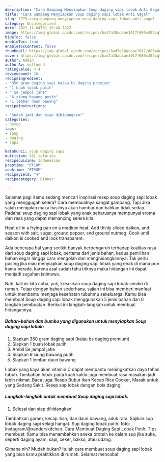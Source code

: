 ```yaml
---
description: "Cara Gampang Menyiapkan Soup daging sapi lobak Anti Gagal"
title: "Cara Gampang Menyiapkan Soup daging sapi lobak Anti Gagal"
slug: 1779-cara-gampang-menyiapkan-soup-daging-sapi-lobak-anti-gagal
category: Uncategorized
date: 2022-11-04T01:19:48.782Z
image: https://img-global.cpcdn.com/recipes/bad7a10adcae1017/680x482cq70/soup-daging-sapi-lobak-foto-resep-utama.jpg
hideToc: false
enableToc: true
enableTocContent: false
thumbnail: https://img-global.cpcdn.com/recipes/bad7a10adcae1017/680x482cq70/soup-daging-sapi-lobak-foto-resep-utama.jpg
cover: https://img-global.cpcdn.com/recipes/bad7a10adcae1017/680x482cq70/soup-daging-sapi-lobak-foto-resep-utama.jpg
author: Admin
authorAv: notfound
ratingvalue: 4.4
reviewcount: 20
recipeingredient:
- "350 gram daging sapi kalau bs daging premium"
- "1 buah lobak putih"
- " Se jempol jahe"
- "6 siung bawang putih"
- "1 lembar daun bawang"
recipeinstructions:

- "Sudah jadi dan siap dihidangkan!"
categories:
- Resep
tags:
- soup
- daging
- sapi

katakunci: soup daging sapi 
nutrition: 281 calories
recipecuisine: Indonesian
preptime: "PT10M"
cooktime: "PT58M"
recipeyield: "4"
recipecategory: Dinner

---
```



Selamat pagi Kamu sedang mencari inspirasi resep soup daging sapi lobak yang menggugah selera? Cara membuatnya sangat gampang. Tapi Jika salah mengolah maka hasilnya akan hambar dan bahkan tidak sedap. Padahal soup daging sapi lobak yang enak seharusnya mempunyai aroma dan rasa yang dapat memancing selera kita.


Heat oil in a frying pan on a medium heat. Add thinly sliced daikon, and season with salt, sugar, ground pepper, and ground nutmeg. Cook until daikon is cooked and look transparent.

Ada beberapa hal yang sedikit banyak berpengaruh terhadap kualitas rasa dari soup daging sapi lobak, pertama dari jenis bahan, kedua pemilihan bahan segar hingga cara mengolah dan menghidangkannya. Tak perlu pusing jika mau menyiapkan soup daging sapi lobak yang enak di mana pun kamu berada, karena asal sudah tahu triknya maka hidangan ini dapat menjadi suguhan istimewa.


Nah, kali ini kita coba, yuk, kreasikan soup daging sapi lobak sendiri di rumah. Tetap dengan bahan sederhana, sajian ini bisa memberi manfaat untuk membantu menjaga kesehatan tubuhmu sekeluarga. Kamu bisa membuat Soup daging sapi lobak menggunakan 5 jenis bahan dan 0 langkah pembuatan. Berikut ini langkah-langkah untuk membuat hidangannya.

<!--inarticleads1-->

##### Bahan-bahan dan bumbu yang digunakan untuk menyiapkan Soup daging sapi lobak:

1. Siapkan 350 gram daging sapi (kalau bs daging premium)
1. Siapkan 1 buah lobak putih
1. Ambil  Se jempol jahe
1. Siapkan 6 siung bawang putih
1. Siapkan 1 lembar daun bawang


Lobak yang kaya akan vitamin C dapat membantu meningkatkan daya tahan tubuh. Tambahan lobak pada kuah kaldu juga membuat rasa masakan jadi lebih nikmat. Baca juga: Resep Bubur Ikan Kecap Rice Cooker, Masak untuk yang Sedang Sakit. Resep sop lobak dengan bola daging. 

<!--inarticleads2-->

##### Langkah-langkah untuk membuat Soup daging sapi lobak:


1. Selesai dan siap dihidangkan!

Tambahkan garam, kecap ikan, dan daun bawang, aduk rata. Sajikan sup lobak daging sapi selagi hangat. Sup daging lobak putih. foto: Instagram/@xanderskitchen. Cara Membuat Daging Sapi Lobak Putih. Tips membuat: Kamu bisa menambahkan aneka protein ke dalam sup jika suka, seperti daging ayam, sapi, ceker, bakso, atau udang. 

Gimana nih? Mudah bukan? Itulah cara membuat soup daging sapi lobak yang bisa kamu praktikkan di rumah. Selamat mencoba!

